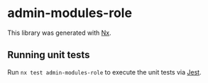 # admin-modules-role

This library was generated with [Nx](https://nx.dev).

## Running unit tests

Run `nx test admin-modules-role` to execute the unit tests via [Jest](https://jestjs.io).
